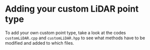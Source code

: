 # Adding your custom LiDAR point type
To add your own custom point type, take a look at the codes ``customLiDAR.cpp`` and ``customLiDAR.hpp`` to see what methods have to be modified and added to which files.